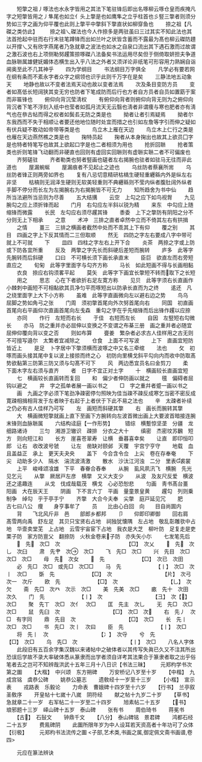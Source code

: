 <!-- { "loadSidebar": true } -->
　　短撆之祖丿啄法也水永字皆用之其法下笔驻锋后即出名啄柳云啄仓皇而疾掩凡字之短撆皆用之丿隼尾也如立亻头上撆是也如鹰隼之立乎柱首也彡竪三撆者则须分势如三字之画为仰平覆也此则上撆平中撆斜下撆直状如柳穿鱼也
　　捺之祖【凡磔之类仿此】
　　捺之祖乀磔法也今人作捺多是两驻虽曰三过其实不知此法也其法首抢起中驻而右行末驻笔蹲锋而出如兰叶之状皆含蓄而不露最为髙也柳云磔防趞以开撑乀又有欣字燕尾者乃急就章之波法也如水之自泉口流出其下遇石激而过故谓之激石波也右上项侧勒努趯策掠啄磔八法备矣书法运用尽矣但于侧倚取妍担夫争道血脉聮属雄健妩媚体态横生出入乎八法之外者又须详论非纸笔可形容用力熟娴自诣阃奥至此不几其神乎
　　四为学纲目
　　书法纲目万字俱全
　　凡学必有要若网在纲有条而不紊永字者众字之纲领也识乎此则千万字在是矣
　　三静法地五动象天
　　地静也故以不变者法焉天动也故以变者法焉
　　次及条目变防方员
　　变者如髙低长短阔狭其变无穷也防者下笔成防而后行也方者自方员者自员如置筯于案而非匾锋也
　　俯仰向背沉莹淸权
　　有俯仰向背者则俯仰向背无则为之俯仰向背沉者下笔不浮刻入纸中也莹者如孤月流天无云翳也淸者非谓痩与寒也肥者亦有淸气也在叅古帖而得之权者如鬓镸无防之类是也
　　拗者让者引焉疑焉
　　拗者尔东我西而不失于相顺让者要还他地位随时处宜而措之也引如左詹等字引而伸之疑如有伏兵疑不敢动如帝带等类是也
　　鸟立木上雁在天边
　　鸟立木上仁行之类是也雁在天边燕然樵之类是也
　　掬特员起
　　掬者从本身掬出也故其上欲员囗字是也特者特笔写也故其上欲起口字是也二者相须为用也
　　抢折回聮
　　抢者策类也折则笔锋飞动翻而非硬直也回则有虚回实回聮则有虚聮实聮二者不可偏废也
　　齐努磋驻
　　齐者勒类也努者竪画也磋者左右揭腕也驻者如驻马无往而非此道也
　　屋漏蜿蜒
　　屋漏痕者不见起止之迹也
　　乌丝防者蔡襄所耑
　　乌丝防者锋正则两旁如界也
　　复有八忌切意精研枯槁生硬轻重纒緜内外是纵左右非坚
　　枯槁则无润泽生硬则无软美轻重则不典纒緜则不莹内纵者腹肚阔外纵者手脚不停分而长左为左揭腕右为右揭腕皆不可无力
　　知所趋舍为书中仙
　　趋所当法避所当忌则为尽善
　　五大结搆
　　云空　上勾之应下如鸟视胷
　　九见　腕勾之应上须折锋而起
　　门月　右勾应左半斜以锐为精
　　来东　中勾应上随缩锋而微露
　　长民　左勾应右须尽趯其锋
　　黍委　上下之撆防有阴阳之分不分则无上下相承
　　之意
　　术冲　三排之直者卓然中立而不倚其左右有拱揖
　　之情
　　畺三　三排之横画者截然中处而不乖其上下有仰
　　覆之别
　　其目　四画之字上下反其情而二三但取顺
　　然无　四防之字左右要成八字中带可就上不可就
　　下
　　皿四　四柱之字左右上开下合
　　炎茶　两捺之字或上防或下防各宜所重
　　反及　两撆之字先长而斜硬后差短而腕转
　　庐多　此等字先腕转而后斜硬
　　口曰　不可横长须下画长承直末
　　臣巨　欲直左而右旁短直应之
　　旬匊　此等字里面字与勾齐方称
　　马长　如此短画不得与长画相黏
　　衣良　捺应右钩须畧平起
　　莫矢　此等字下画宜长撆短不转而取下之长短
　　用之
　　思志　心在下者欲折右足左寛方称
　　见贝　此等字须右长直画作小棘刺中画短不可相黏欲其员净匀平而啄短出以防承长直而为之终
　　逺还　凡之绕里面字上大下小方称
　　虽难　此等字直画微向左以避右边之势
　　鸟乌　屈脚之势如角弓之张
　　门周　须初撆首尾向外次努首尾向右
　　同国　初直画首尾向右平画仰次直画首尾向左戋森　重勾之字在乎先缩锋而后出锋作趯以应捺
　　亦同
　　作行　左短而右长
　　于佳　右短而左长
　　自因　左竪短右勾微长
　　亦马　防之重并亦必屈伸以变换之不变谓之布棊三册　画之重并者必随宜屈伸仰覆向背以变之否
　　则如布算
　　亹姜　繁杂者必求古人佳样用之古无则不可擅写邉尔　太繁者宜减除之
　　仓食　上面不可写波
　　上下　直画宜短防皆近上
　　是足　卜字居中下撆须横而波啄之中又名三牵绾
　　法也
　　攵　初啄而画头接其尾中复以波上接掠而终之心　初防向里横戈斜平勾向内而收中防取髙势欲黏第三防第三防又须与勾髙不可下
　　风　两边悉宜员名曰金剪刀
　　柔　下面木字左右须与直齐
　　者　日字不宜正对土字
　　十　横画较长直画宜短
　　七　横画较长直画转而复回
　　和　偏少者伸防画以就之
　　氊　偏碍者屈钩以避之
　　井　字之孤单者展一画以书之
　　□　字之重幷者蹙一画以书之
　　画　九画之字必须下笔劲净疎密停匀照映为佳当疎不疎反成寒乞当密不密反成寛疎相揖相背发于左者映于右起于上者伏于下此不易之法也
　　辛　太疎者补续之仍必有古人佳样乃可写
　　左　画短而斜硬其撆
　　右　画长而腕转其撆
　　大　横画微短撆就画上直下至画下方腕转向左波首微出画上大要波首暗接连腕末锋则血脉聮属
　　六结构迳庭【一作形势】
　　错综　横蹔惊坚垄　分疆　龙细路诸诗
　　三匀　湘游卫辙识　疎排　分衣之大十
　　缜密　杰密坟苏飜　短方　则向短江和
　　长方　崖喜苍翠寿　让横　垂暮喜幸矣
　　让直　即印恒叩郎　让右　收改波号虢
　　让左　凿缺对颐邺　天覆　宇宫宁亨守
　　地载　血且盖益正　承上　更天夫夬央
　　盖下　今合含令佥　上尖　卷在存奉奄
　　下尖　动助多少人　隔水　湍流波淸激
　　散水　沙汰江河浊　二分　里表裘裳
　　上平　峻峰颂飡雄　下平　春眷合舂奉
　　从腕　虱风夙汛飞　横腕　先光见乞元
　　从撆　厥居戸左彦　横撆　又义大支少
　　从波　及友尺反爱　横波　还之逺趣连
　　从戈　伐成哉载茂　横戈　心必恐恕悲
　　匀画　靑书髙台畺　阳画　大在辰天王
　　阴画　下不言六丁　平画　量童景皇黄
　　趯勾　列则乗制争　绰勾　乎于亭手宁
　　齐撆　大合今夫奉　尖撆　庭戸延见冗
　　肥　　古七曰八公　痩　　身亨事牟了
　　员　　比由心白回　向　　目自尚圎内
　　背　　飞北风斤非　邑　　部郎乡都邦
　　卩　　仰即印卿御
　　回右肩　髙雪两向禹　舒左足　其贝只宝贤右占地　祠独犹懐隅　左占地　敬乱彰雕欤中占地　华壸卖堂芜　上占地　云雪宇宙宦下占地　我衣是大芝　柳叶防　足复走是吏栗子防　家方防亶父　翻捺防　火秋金卷来子防　亦失矢小尓
　　七发笔先后
　　　先　次□　次　　　　　　　　　　　　　【□】　次乂
　　　先　次乚　次臼
　　肃　先肀　次　次□
　　飞　先□　次□
　　兴　先目　次□　次□　次□
　　母　先　次女
　　　先　　　　　　　【□】　次已　次田
　　必　先□　次□　或先□　次□□
　　马　先　　　　　　　【丨】　次□　次丨　次□
　　斲　先　　　　　　　【□】　次　　　　　　　　　　【片】　次弓　次一　次斤
　　欧　先　　　　　　　【□】　次　　　　　　　　　　【乚】　次欠
　　斋　先□　次癶　次示　次□
　　美　先美　次□
　　畞　先十　次田　次久
　　门　先　　　　　　　【丨】　次　　　　　　　　　　【彐】　次【】　次□
　　聚　先丅　次□　次亻　次□
　　匡　先主　次乚
　　无　先□　次□　次□
　　鼠　先臼　次　　　　　　　　　　【□】　次□　次
　　右　先丿　次□　有字同
　　鼎　先目　次　　　　　　　　　　【□】　次□
　　长　先丨　次□　次□
　　书　先□　次丨　次曰
　　臣　先　　　　　　　【丨】　次□
　　将　先丨　次　　　　　　　　　　【冫】　次寽
　　兮　先　　　　　　　【□】　次□
　　乌　先□　次　　　　　　　　　　【丨】　次□
　　八名人字体
　　此段旧有五百余字集汉魏以来诸帖中之破体者以其传写失眞已久又不注其所出恐误后学故不录大率破体悉从篆隶而出学者须自详考其法果合于篆隶者取之出乎俗笔者去之岂可不知辨哉洪武十五年三月十八日识【书法三昧】
　　元郑枃学书次第之圗
　　【大楷】　中兴颂　东方朔碑
　　万安桥记八岁至十岁
　　【中楷】　九成宫铭　虞恭公碑
　　姚恭公墓志
　　遗敎经十一岁至十三岁
　　【小楷】　宣示表
　　戎路表　乐毅论
　　力命表　曹娥碑十四岁至十六岁
　　【行书】　兰亭叙　　　　　圣敎序
　　开皇帖十七嵗十八嵗　阴符经
　　献之帖十九岁二十岁
　　【草书】　急就章二十一岁　右军帖二十一岁至二十四岁
　　旭素帖二十五岁
　　【书】　琅邪题十三岁　峄山碑十五岁　泰山碑
　　张有书
　　周伯琦书
　　蒋冕书
　　【古】　石鼔文
　　钟鼎千文
　　【八分】　泰山碑铭　景君碑
　　鸿都石经二十五岁
　　费鳯碑阴
　　此圗所限年岁为中人设耳若天资高者十年功可了众体【衍极】
　　元郑枃书法流传之圗
<子部,艺术类,书画之属,御定佩文斋书画谱,卷四>














　　元应在篆法辨诀
